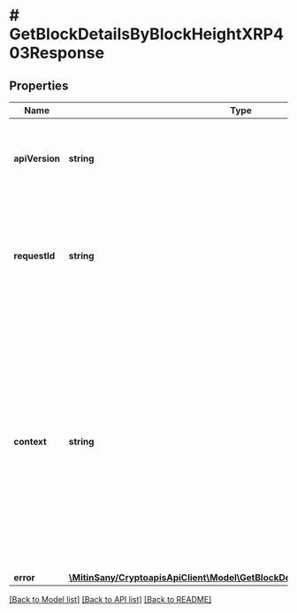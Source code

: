 # # GetBlockDetailsByBlockHeightXRP403Response

## Properties

Name | Type | Description | Notes
------------ | ------------- | ------------- | -------------
**apiVersion** | **string** | Specifies the version of the API that incorporates this endpoint. |
**requestId** | **string** | Defines the ID of the request. The &#x60;requestId&#x60; is generated by Crypto APIs and it&#39;s unique for every request. |
**context** | **string** | In batch situations the user can use the context to correlate responses with requests. This property is present regardless of whether the response was successful or returned as an error. &#x60;context&#x60; is specified by the user. | [optional]
**error** | [**\MitinSany/CryptoapisApiClient\Model\GetBlockDetailsByBlockHeightXRPE403**](GetBlockDetailsByBlockHeightXRPE403.md) |  |

[[Back to Model list]](../../README.md#models) [[Back to API list]](../../README.md#endpoints) [[Back to README]](../../README.md)
